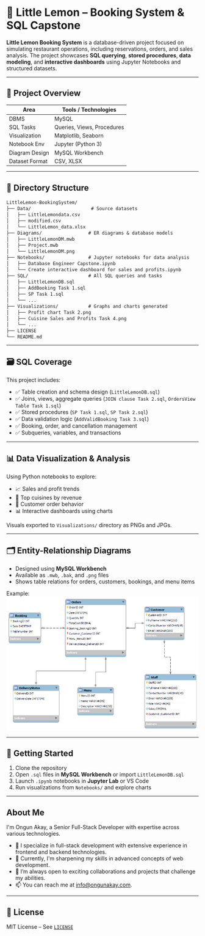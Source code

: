 # 🧾 Little Lemon – Booking System & SQL Capstone

**Little Lemon Booking System** is a database-driven project focused on simulating restaurant operations, including reservations, orders, and sales analysis. The project showcases **SQL querying**, **stored procedures**, **data modeling**, and **interactive dashboards** using Jupyter Notebooks and structured datasets.

---

## 🧱 Project Overview

| Area            | Tools / Technologies         |
|-----------------|------------------------------|
| DBMS            | MySQL                        |
| SQL Tasks       | Queries, Views, Procedures   |
| Visualization   | Matplotlib, Seaborn          |
| Notebook Env    | Jupyter (Python 3)           |
| Diagram Design  | MySQL Workbench              |
| Dataset Format  | CSV, XLSX                    |

---

## 📁 Directory Structure

```
LittleLemon-BookingSystem/
├── Data/                      # Source datasets
│   ├── LittleLemondata.csv
│   ├── modified.csv
│   └── LittleLemon_data.xlsx
├── Diagrams/                 # ER diagrams & database models
│   ├── LittleLemonDM.mwb
│   ├── Project.mwb
│   └── LittleLemonDM.png
├── Notebooks/                # Jupyter notebooks for data analysis
│   ├── Database Engineer Capstone.ipynb
│   └── Create interactive dashboard for sales and profits.ipynb
├── SQL/                      # All SQL queries and tasks
│   ├── LittleLemonDB.sql
│   ├── AddBooking Task 1.sql
│   ├── SP Task 1.sql
│   └── ...
├── Visualizations/           # Graphs and charts generated
│   ├── Profit chart Task 2.png
│   ├── Cuisine Sales and Profits Task 4.png
│   └── ...
├── LICENSE
└── README.md
```

---

## 🗃️ SQL Coverage

This project includes:

- ✅ Table creation and schema design (`LittleLemonDB.sql`)
- ✅ Joins, views, aggregate queries (`JOIN clause Task 2.sql`, `OrdersView Table Task 1.sql`)
- ✅ Stored procedures (`SP Task 1.sql`, `SP Task 2.sql`)
- ✅ Data validation logic (`AddValidBooking Task 3.sql`)
- ✅ Booking, order, and cancellation management
- ✅ Subqueries, variables, and transactions

---

## 📊 Data Visualization & Analysis

Using Python notebooks to explore:

- 📈 Sales and profit trends  
- 🍝 Top cuisines by revenue  
- 👤 Customer order behavior  
- 📊 Interactive dashboards using charts

Visuals exported to `Visualizations/` directory as PNGs and JPGs.

---

## 🗂️ Entity-Relationship Diagrams

- Designed using **MySQL Workbench**
- Available as `.mwb`, `.bak`, and `.png` files
- Shows table relations for orders, customers, bookings, and menu items

Example:  
![Database Model](./Diagrams/LittleLemonDM.png)

---

## 🚀 Getting Started

1. Clone the repository
2. Open `.sql` files in **MySQL Workbench** or import `LittleLemonDB.sql`
3. Launch `.ipynb` notebooks in **Jupyter Lab** or VS Code
4. Run visualizations from `Notebooks/` and explore charts

---

## About Me

I'm Ongun Akay, a Senior Full-Stack Developer with expertise across various technologies.

- 👀 I specialize in full-stack development with extensive experience in frontend and backend technologies.
- 🌱 Currently, I'm sharpening my skills in advanced concepts of web development.
- 💞️ I’m always open to exciting collaborations and projects that challenge my abilities.
- 📫 You can reach me at [info@ongunakay.com](mailto:info@ongunakay.com).

---

## 📄 License

MIT License – See [`LICENSE`](./LICENSE)
